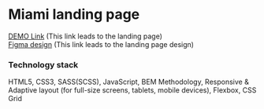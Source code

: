 # Miami landing page

[DEMO Link](https://ivanvasylenko.github.io/landing_page_miami/) (This link leads to the landing page) <br>
[Figma design](https://www.figma.com/file/nHz8bflIwJaWP3P99vKTH5/miami_home_new?node-id=16033%3A3) (This link leads to the landing page design)

### Technology stack
HTML5, CSS3, SASS(SCSS), JavaScript, BEM Methodology, Responsive & Adaptive layout (for full-size screens, tablets, mobile devices), Flexbox, CSS Grid
